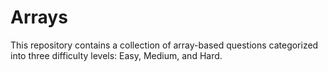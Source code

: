 # Arrays
This repository contains a collection of array-based questions categorized into three difficulty levels: Easy, Medium, and Hard.
